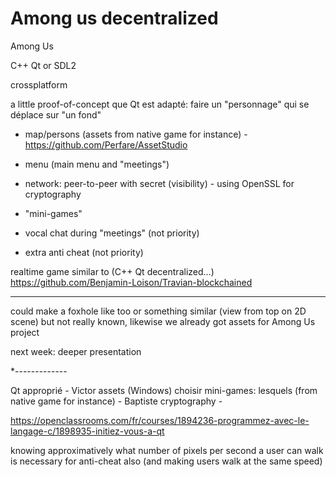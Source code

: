 # Among us decentralized
Among Us

C++ Qt or SDL2

crossplatform

a little proof-of-concept que Qt est adapté: faire un "personnage" qui se déplace sur "un fond"

- map/persons (assets from native game for instance) - https://github.com/Perfare/AssetStudio
- menu (main menu and "meetings")
- network: peer-to-peer with secret (visibility) - using OpenSSL for cryptography
- "mini-games"

- vocal chat during "meetings" (not priority)
- extra anti cheat (not priority)

realtime game similar to (C++ Qt decentralized...) https://github.com/Benjamin-Loison/Travian-blockchained

-----------

could make a foxhole like too or something similar (view from top on 2D scene) but not really known, likewise we already got assets for Among Us project

next week: deeper presentation


*-------------

Qt approprié - Victor
assets (Windows) choisir
mini-games: lesquels (from native game for instance) - Baptiste
cryptography - 

https://openclassrooms.com/fr/courses/1894236-programmez-avec-le-langage-c/1898935-initiez-vous-a-qt

knowing approximatively what number of pixels per second a user can walk is necessary for anti-cheat also (and making users walk at the same speed)

